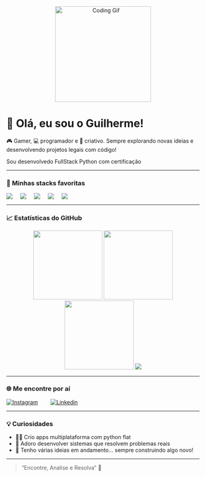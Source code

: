<div align="center">
  <img src="https://media.giphy.com/media/qgQUggAC3Pfv687qPC/giphy.gif" width="250" alt="Coding Gif">
</div>

# 👋 Olá, eu sou o Guilherme!

🎮 Gamer, 💻 programador e 🎨 criativo. Sempre explorando novas ideias e desenvolvendo projetos legais com código!

  Sou desenvolvedo FullStack Python com certificação 

---

### 🚀 Minhas stacks favoritas

<div style="display: flex; gap: 20px;">
  <img src="https://img.shields.io/badge/HTML5-E34F26?style=for-the-badge&logo=html5&logoColor=white"/>
  <img src="https://img.shields.io/badge/CSS3-1572B6?style=for-the-badge&logo=css3&logoColor=white"/>
  <img src="https://img.shields.io/badge/JavaScript-F7DF1E?style=for-the-badge&logo=javascript&logoColor=black"/>
  <img src="https://img.shields.io/badge/Python-ffd323?style=for-the-badge&logo=python&logoColor=blue"/>
  <img src="https://img.shields.io/badge/Git-f5f5f5?style=for-the-badge&logo=git&logoColor=red">
</div>

---

### 📈 Estatísticas do GitHub

<div align="center">
  <img height="180em" src="https://github-readme-stats.vercel.app/api?username=Guimcv1&show_icons=true&theme=tokyonight&hide_border=false" />
  <img height="180em" src="https://github-readme-stats.vercel.app/api/top-langs/?username=Guimcv1&layout=compact&theme=tokyonight&hide_border=false"/>
  <img height="180em" src="https://github-readme-streak-stats.herokuapp.com?user=Guimcv1&theme=tokyonight&hide_border=false"/>
  <img src="https://github-profile-trophy.vercel.app/?username=Arthur-Nunes-dev&theme=tokyonight&row=2&column=3" />
</div>


---

### 🌐 Me encontre por aí

[![Instagram](https://img.shields.io/badge/-@seuInstagram-purple?style=for-the-badge&logo=instagram&logoColor=white)](https://www.instagram.com/guimcv_/)
<img scr= "https://static.vecteezy.com/system/resources/previews/018/930/587/large_2x/linkedin-logo-linkedin-icon-transparent-free-png.png" width="25">
[![Linkedin]()](https://www.linkedin.com/in/guilherme-martins-75542928a/)

---

### 💡 Curiosidades

- 👨‍💻 Crio apps multiplataforma com python flat  
- 📱 Adoro desenvolver sistemas que resolvem problemas reais  
- 🧠 Tenho várias ideias em andamento... sempre construindo algo novo!

---

> “Encontre, Analise e Resolva” 🚀


